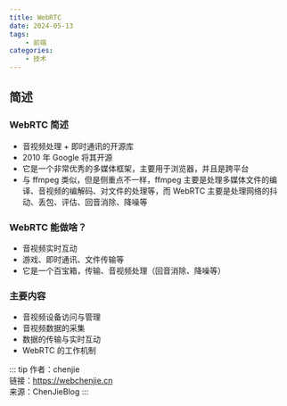 ```yaml
---
title: WebRTC
date: 2024-05-13
tags:
    - 前端
categories:
    - 技术
---
```


## 简述

### WebRTC 简述

-   音视频处理 + 即时通讯的开源库
-   2010 年 Google 将其开源
-   它是一个非常优秀的多媒体框架，主要用于浏览器，并且是跨平台
-   与 ffmpeg 类似，但是侧重点不一样，ffmpeg 主要是处理多媒体文件的编译、音视频的编解码、对文件的处理等，而 WebRTC 主要是处理网络的抖动、丢包、评估、回音消除、降噪等

### WebRTC 能做啥？

-   音视频实时互动
-   游戏、即时通讯、文件传输等
-   它是一个百宝箱，传输、音视频处理（回音消除、降噪等）

### 主要内容

-   音视频设备访问与管理
-   音视频数据的采集
-   数据的传输与实时互动
-   WebRTC 的工作机制

::: tip
作者：chenjie <br/>
链接：https://webchenjie.cn <br/>
来源：ChenJieBlog
:::
